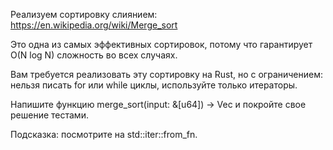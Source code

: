 Реализуем сортировку слиянием: https://en.wikipedia.org/wiki/Merge_sort

Это одна из самых эффективных сортировок, потому что гарантирует O(N log N) сложность во всех случаях.

Вам требуется реализовать эту сортировку на Rust, но с ограничением: нельзя писать for или while циклы, используйте только итераторы.

Напишите функцию merge_sort(input: &[u64]) -> Vec и покройте свое решение тестами.

Подсказка: посмотрите на std::iter::from_fn.